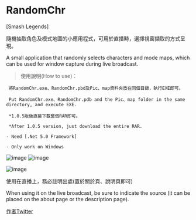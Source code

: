 # RandomChr

[Smash Legends] 

隨機抽取角色及模式地圖的小應用程式，可用於直播時，選擇視窗擷取的方式呈現。

A small application that randomly selects characters and mode maps, which can be used for window capture during live broadcast.

>使用說明(How to use)：

	 將RandomChr.exe、RandomChr.pbd及Pic、map資料夾放在同個目錄，執行EXE即可。

	 Put RandomChr.exe、RandomChr.pdb and the Pic、map folder in the same directory, and execute EXE.

	 *1.0.5版後直接下載整個RAR即可。
  
	 *After 1.0.5 version, just download the entire RAR.

```- Need [.Net 5.0 Framework] ```

```- Only work on Windows ```

![image](https://github.com/kfh861104/RandomChr/assets/13829717/db1fabb1-3df5-4866-b6e0-6d15e48bc59c)
![image](https://github.com/kfh861104/RandomChr/assets/13829717/12b9534f-9f83-422f-842d-e96b5405ec4f)

![image](https://github.com/kfh861104/RandomChr/assets/13829717/caad95ab-2e2e-44ac-a487-d4dd26f0b408)

使用在直播上，務必註明出處(置於關於頁、說明頁即可)

When using it on the live broadcast, be sure to indicate the source (it can be placed on the about page or the description page).

[作者Twitter](https://wlo.link/kfh861104)


